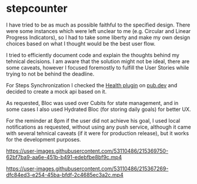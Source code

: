 # stepcounter

I have tried to be as much as possible faithful to the specified design. There were some instances which were left unclear to me (e.g. Circular and Linear Progress Indicators), so I had to take some liberty and make my own design choices based on what I thought would be the best user flow.

I tried to efficiently document code and explain the thoughts behind my tehnical decisions. I am aware that the solution might not be ideal, there are some caveats, however I focused foremostly to fulfill the User Stories while trying to not be behind the deadline.

For Steps Synchronization I checked the [Health plugin](https://pub.dev/packages/health) on [pub.dev](https://pub.dev/) and decided to create a mock api based on it.

As requested, Bloc was used over Cubits for state management, and in some cases I also used Hydrated Bloc (for storing daily goals) for better UX.

For the reminder at 8pm if the user did not achieve his goal, I used local notifications as requested, without using any push service, although it came with several tehnical caveats (if it were for production release), but it works for the development purposes.


https://user-images.githubusercontent.com/53110486/215369750-62bf7ba9-aa6e-451b-b491-edebfbe8bf9c.mp4

https://user-images.githubusercontent.com/53110486/215367269-dfc84ed3-e254-45ba-bfdf-2c4685ec3a2c.mp4

